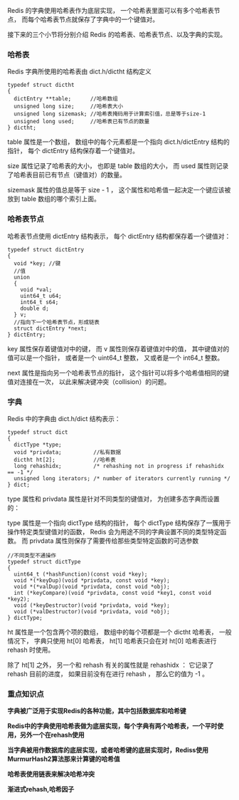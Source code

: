 Redis 的字典使用哈希表作为底层实现， 一个哈希表里面可以有多个哈希表节点， 而每个哈希表节点就保存了字典中的一个键值对。

接下来的三个小节将分别介绍 Redis 的哈希表、哈希表节点、以及字典的实现。

### 哈希表
Redis 字典所使用的哈希表由 dict.h/dictht 结构定义
```
typedef struct dictht
{
  dictEntry **table;      //哈希数组
  unsigned long size;     //哈希表大小
  unsigned long sizemask; //哈希表掩码用于计算索引值，总是等于size-1
  unsigned long used;     //哈希表已有节点的数量
} dictht;

```
table 属性是一个数组， 数组中的每个元素都是一个指向 dict.h/dictEntry 结构的指针， 每个 dictEntry 结构保存着一个键值对。

size 属性记录了哈希表的大小， 也即是 table 数组的大小， 而 used 属性则记录了哈希表目前已有节点（键值对）的数量。

sizemask 属性的值总是等于 size - 1 ， 这个属性和哈希值一起决定一个键应该被放到 table 数组的哪个索引上面。

### 哈希表节点
哈希表节点使用 dictEntry 结构表示， 每个 dictEntry 结构都保存着一个键值对：
```
typedef struct dictEntry
{
  void *key; //键
  //值
  union
  {
    void *val;
    uint64_t u64;
    int64_t s64;
    double d;
  } v;
  //指向下一个哈希表节点，形成链表
  struct dictEntry *next;
} dictEntry;
```

key 属性保存着键值对中的键， 而 v 属性则保存着键值对中的值， 其中键值对的值可以是一个指针， 或者是一个 uint64_t 整数， 又或者是一个 int64_t 整数。

next 属性是指向另一个哈希表节点的指针， 这个指针可以将多个哈希值相同的键值对连接在一次， 以此来解决键冲突（collision）的问题。

### 字典

Redis 中的字典由 dict.h/dict 结构表示：
```
typedef struct dict
{
  dictType *type;
  void *privdata;          //私有数据
  dictht ht[2];            //哈希表
  long rehashidx;          /* rehashing not in progress if rehashidx == -1 */
  unsigned long iterators; /* number of iterators currently running */
} dict;
```

type 属性和 privdata 属性是针对不同类型的键值对， 为创建多态字典而设置的：

type 属性是一个指向 dictType 结构的指针， 每个 dictType 结构保存了一簇用于操作特定类型键值对的函数， Redis 会为用途不同的字典设置不同的类型特定函数。
而 privdata 属性则保存了需要传给那些类型特定函数的可选参数

```
//不同类型不通操作
typedef struct dictType
{
  uint64_t (*hashFunction)(const void *key);
  void *(*keyDup)(void *privdata, const void *key);
  void *(*valDup)(void *privdata, const void *obj);
  int (*keyCompare)(void *privdata, const void *key1, const void *key2);
  void (*keyDestructor)(void *privdata, void *key);
  void (*valDestructor)(void *privdata, void *obj);
} dictType;
```

ht 属性是一个包含两个项的数组， 数组中的每个项都是一个 dictht 哈希表， 一般情况下， 字典只使用 ht[0] 哈希表， ht[1] 哈希表只会在对 ht[0] 哈希表进行 rehash 时使用。

除了 ht[1] 之外， 另一个和 rehash 有关的属性就是 rehashidx ： 它记录了 rehash 目前的进度， 如果目前没有在进行 rehash ， 那么它的值为 -1 。


### 重点知识点
**字典被广泛用于实现Redis的各种功能，其中包括数据库和哈希键**

**Redis中的字典使用哈希表做为底层实现，每个字典有两个哈希表，一个平时使用，另外一个在rehash使用**

**当字典被用作数据库的底层实现，或者哈希键的底层实现时，Rediss使用MurmurHash2算法那来计算键的哈希值**

**哈希表使用链表来解决哈希冲突**

**渐进式rehash,哈希因子**

